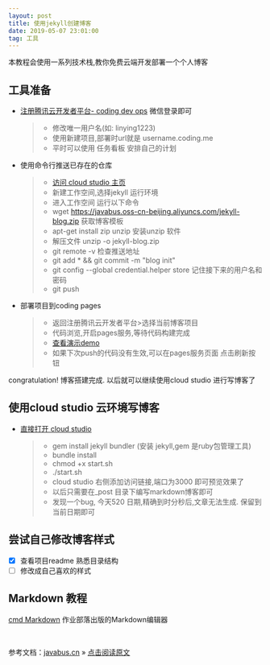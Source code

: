 ```yaml
---
layout: post
title: 使用jekyll创建博客
date: 2019-05-07 23:01:00 
tag: 工具
---
```


本教程会使用一系列技术栈,教你免费云端开发部署一个个人博客

## 工具准备
* [注册腾讯云开发者平台- coding dev ops](https://dev.tencent.com/login) 微信登录即可
  > * 修改唯一用户名(如: linying1223)
  > * 使用新建项目,部署时url就是 username.coding.me 
  > * 平时可以使用 任务看板 安排自己的计划
  
* 使用命令行推送已存在的仓库
  > * [访问 cloud studio 主页](https://studio.dev.tencent.com/dashboard/workspace)
  > * 新建工作空间,选择jekyll 运行环境
  > * 进入工作空间 运行以下命令
  > * wget https://javabus.oss-cn-beijing.aliyuncs.com/jekyll-blog.zip 获取博客模板
  > * apt-get install zip unzip 安装unzip 软件
  > * 解压文件 unzip -o jekyll-blog.zip
  > * git remote -v 检查推送地址
  > * git add * && git commit -m "blog init" 
  > * git config --global credential.helper store  记住接下来的用户名和密码
  > * git push 

* 部署项目到coding pages
  > * 返回注册腾讯云开发者平台>选择当前博客项目
  > * 代码浏览,开启pages服务,等待代码构建完成
  > * [查看演示demo](http://linying1223.coding.me)
  > * 如果下次push的代码没有生效,可以在pages服务页面 点击刷新按钮

congratulation! 博客搭建完成. 以后就可以继续使用cloud studio 进行写博客了

## 使用cloud studio 云环境写博客
* [直接打开 cloud studio ](https://studio.dev.tencent.com/dashboard/workspace)
  > * gem install jekyll bundler (安装 jekyll,gem 是ruby包管理工具)
  > * bundle install 
  > * chmod +x start.sh 
  > * ./start.sh 
  > * cloud studio 右侧添加访问链接,端口为3000 即可预览效果了
  > * 以后只需要在_post 目录下编写markdown博客即可
  > * 发现一个bug, 今天520 日期,精确到时分秒后,文章无法生成. 保留到当前日期即可

## 尝试自己修改博客样式
- [x] 查看项目readme 熟悉目录结构
- [ ] 修改成自己喜欢的样式

## Markdown 教程
[cmd Markdown](https://www.zybuluo.com/mdeditor) 作业部落出版的Markdown编辑器 



<br>

参考文档：[javabus.cn](http://javastar920905.coding.me/mdbook/) » [点击阅读原文](https://javabus.cn/#/books/1.enjoy/1.3jekyll)  
